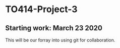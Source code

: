 # TO414-Project-3

## Starting work: March 23 2020


This will be our forray into using git for collaboration.
